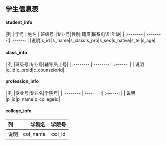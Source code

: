 ## 学生信息表
#### student_info

|列  | 学号 |   姓名   |  班级号 |专业号|性别|籍贯|联系电话|年龄|
| :-------- | --------:| :------: |
|说明|s\_id |s\_name|s\_class|s\_pro|s\_sex|s\_native|s\_tel|s\_age|

#### class_info
|  列     |班级号|专业号|辅导员工号|
| :-------- | --------:| :------: |
| 说明    |c\_id|c\_proid|c\_counselorid|

#### profession_info

|  列     |专业号|专业名|学院号|
| :-------- | --------:| :------: |
| 说明    |p\_id|p\_name|p\_collegeid|

#### college_info

|  列     |学院名|学院号|
| :-------- | --------:| :------: |
| 说明    |col\_name|col\_id|